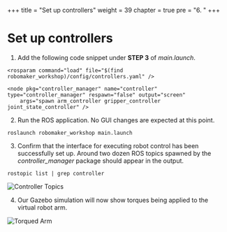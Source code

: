 +++
title = "Set up controllers"
weight = 39
chapter = true
pre = "6. "
+++

# Set up controllers

1. Add the following code snippet under **STEP 3** of _main.launch_.

```
<rosparam command="load" file="$(find robomaker_workshop)/config/controllers.yaml" />

<node pkg="controller_manager" name="controller" type="controller_manager" respawn="false" output="screen"
    args="spawn arm_controller gripper_controller joint_state_controller" />
```

2. Run the ROS application. No GUI changes are expected at this point.

```
roslaunch robomaker_workshop main.launch
```

3. Confirm that the interface for executing robot control has been successfully set up. Around two dozen ROS topics spawned by the _controller_manager_ package should appear in the output.

```
rostopic list | grep controller
```

![Controller Topics](/controller-topics.png?classes=border)

4. Our Gazebo simulation will now show torques being applied to the virtual robot arm.

![Torqued Arm](/torqued-arm.png?classes=border)
